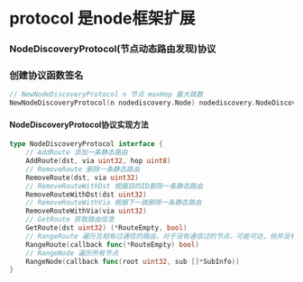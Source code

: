 # protocol 是node框架扩展


### NodeDiscoveryProtocol(节点动态路由发现)协议
### 创建协议函数签名
```go
// NewNodeDiscoveryProtocol n 节点 maxHop 最大跳数
NewNodeDiscoveryProtocol(n nodediscovery.Node) nodediscovery.NodeDiscoveryProtocol 
```
#### NodeDiscoveryProtocol协议实现方法
```go
type NodeDiscoveryProtocol interface {
	// AddRoute 添加一条静态路由
	AddRoute(dst, via uint32, hop uint8)
	// RemoveRoute 删除一条静态路由
	RemoveRoute(dst, via uint32)
	// RemoveRouteWithDst 根据目的ID删除一条静态路由
	RemoveRouteWithDst(dst uint32)
	// RemoveRouteWithVia 根据下一跳删除一条静态路由
	RemoveRouteWithVia(via uint32)
	// GetRoute 获取路由信息
	GetRoute(dst uint32) (*RouteEmpty, bool)
	// RangeRoute 遍历互相有过通信的路由，对于没有通信过的节点，可能可达，但并没有计算路由，只有每次去往没去过的节点才会计算路由
	RangeRoute(callback func(*RouteEmpty) bool)
	// RangeNode 遍历所有节点
	RangeNode(callback func(root uint32, sub []*SubInfo))
}
```